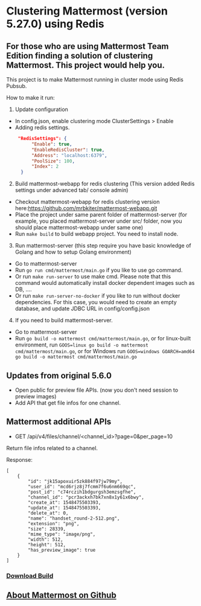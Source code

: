 # Clustering Mattermost (version 5.27.0) using Redis

## For those who are using Mattermost Team Edition finding a solution of clustering Mattermost. This project would help you.

This project is to make Mattermost running in cluster mode using Redis Pubsub. 

How to make it run: 

1. Update configuration 
- In config.json, enable clustering mode ClusterSettings > Enable
- Adding redis settings. 
  ```json 
   "RedisSettings": {
        "Enable": true,
        "EnableRedisCluster": true,
        "Address": "localhost:6379",
        "PoolSize": 100, 
        "Index": 2
    } 
    ```
2. Build mattermost-webapp for redis clustering (This version added Redis settings under advanced tab/ console admin)
- Checkout mattermost-webapp for redis clustering version here:https://github.com/mrbkiter/mattermost-webapp.git
- Place the project under same parent folder of mattermost-server (for example, you placed mattermost-server under src/ folder, now you should place mattermost-webapp under same one)
- Run ``make build`` to build webapp project. You need to install node. 

3. Run mattermost-server (this step require you have basic knowledge of Golang and how to setup Golang environment)
- Go to mattermost-server
- Run ``go run cmd/mattermost/main.go`` if you like to use go command.
- Or run ``make run-server`` to use make cmd. Please note that this command would automatically install docker dependent images such as DB, .... 
- Or run ``make run-server-no-docker`` if you like to run without docker dependencies. For this case, you would need to create an empty database, and update JDBC URL in config/config.json

4. If you need to build mattermost-server.
- Go to mattermost-server
- Run ``go build -o mattermost cmd/mattermost/main.go``, or for linux-built environment, run ``GOOS=linux go build -o mattermost cmd/mattermost/main.go``, or for Windows run ``GOOS=windows GOARCH=amd64 go build -o mattermost cmd/mattermost/main.go``

## Updates from original 5.6.0

- Open public for preview file APIs. (now you don't need session to preview images)
- Add API that get file infos for one channel. 

## Mattermost additional APIs
- GET /api/v4/files/channel/<channel_id>?page=0&per_page=10

Return file infos related to a channel. 

Response: 

```
[
    {
        "id": "jk15apoxuir5zk884f97jw79my",
        "user_id": "mcd6rjz8j7fcmm7f6u6nm669qc",
        "post_id": "c74rczih1bdgurgsh3emzsgfhe",
        "channel_id": "pcr3ackxh7bk7xn8x1y61x6bwy",
        "create_at": 1548475503393,
        "update_at": 1548475503393,
        "delete_at": 0,
        "name": "handset_round-2-512.png",
        "extension": "png",
        "size": 28339,
        "mime_type": "image/png",
        "width": 512,
        "height": 512,
        "has_preview_image": true
    }
]
```

### [Download Build](https://drive.google.com/open?id=14Mnveq-JcHDDnEltgcJCMCJA-OscAmPx)

## [About Mattermost on Github](https://github.com/mattermost/mattermost-server)
